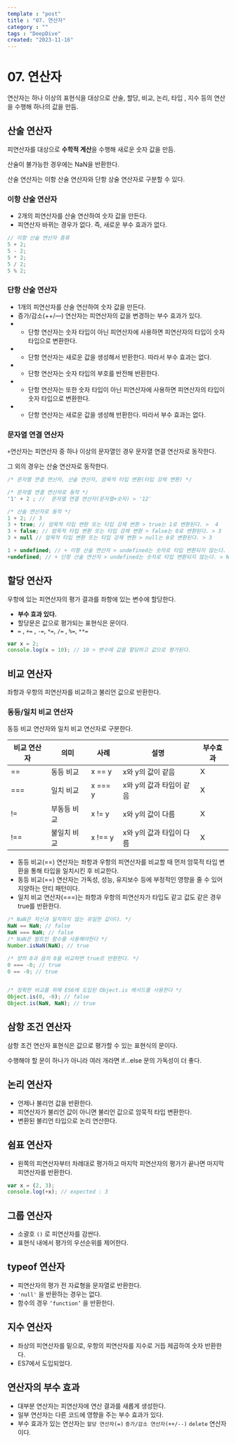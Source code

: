 ```yaml
---
template : "post"
title : "07. 연산자"
category : ""
tags : "DeepDive"
created: "2023-11-16"
---
```


# 07. 연산자


연산자는 하나 이상의 표현식을 대상으로 산술, 할당, 비교, 논리, 타입 , 지수 등의 연산을 수행해 하나의 값을 만듬.


## 산술 연산자


피연산자를 대상으로 **수학적 계산**을 수행해 새로운 숫자 값을 만듬.


산술이 불가능한 경우에는 NaN을 반환한다.


산술 연산자는 이항 산술 연산자와 단항 상술 연산자로 구분할 수 있다.


### 이항 산술 연산자

- 2개의 피연산자를 산술 연산하여 숫자 값을 만든다.
- 피연산자 바뀌는 경우가 없다. 즉, 새로운 부수 효과가 없다.

```javascript
// 이항 산술 연산자 종류
5 + 2;
5 - 2;
5 * 2;
5 / 2;
5 % 2;
```


### 단항 산술 연산자

- 1개의 피연산자를 산술 연산하여 숫자 값을 만든다.
- 증가/감소(++/—) 연산자는 피연산자의 값을 변경하는 부수 효과가 있다.
- + 단항 연산자는 숫자 타입이 아닌 피연산자에 사용하면 피연산자의 타입이 숫자 타입으로 변환한다.
- + 단항 연산자는 새로운 값을 생성해서 반환한다. 따라서 부수 효과는 없다.
- - 단항 연산자는 숫자 타입의 부호를 반전해 반환한다.
- - 단항 연산자는 또한 숫자 타입이 아닌 피연산자에 사용하면 피연산자의 타입이 숫자 타입으로 변환한다.
- - 단항 연산자는 새로운 값을 생성해 반환한다. 따라서 부수 효과는 없다.

### 문자열 연결 연산자


`+`연산자는 피연산자 중 하나 이상의 문자열인 경우 문자열 연결 연산자로 동작한다.


그 외의 경우는 산술 연산자로 동작한다.


```javascript
/* 문자열 연결 연산자, 산술 연산자, 암묵적 타입 변환(타입 강제 변환) */

/* 문자열 연결 연산자로 동작 */
'1' + 2 ; //  문자열 연결 연산자(문자열+숫자) > '12' 

/* 산술 연산자로 동작 */
1 + 2; // 3
3 + true; // 암묵적 타입 변환 또는 타입 강제 변환 > true는 1로 변환된다. >  4
3 + false; // 암묵적 타입 변환 또는 타입 강제 변환 > false는 0로 변환된다. > 3
3 + null // 암묵적 타입 변환 또는 타입 강제 변환 > null는 0로 변환된다. > 3

1 + undefined; // + 이항 산술 연산자 > undefined는 숫자로 타입 변환되지 않는다. > NaN 
+undefined; // + 단항 산술 연산자 > undefined는 숫자로 타입 변환되지 않는다. > NaN 
```


## 할당 연산자


우항에 있는 피연산자의 평가 결과를 좌항에 있는 변수에 할당한다.

- **부수 효과 있다.**
- 할당문은 값으로 평가되는 표현식은 문이다.
- `=` , `+=` , `-=`,  `*=`,  `/=` , `%=`,  `**=`

```javascript
var x = 2;
console.log(x = 10); // 10 > 변수에 값을 할당하고 값으로 평가된다.
```


## 비교 연산자


좌항과 우항의 피연산자를 비교하고 불리언 값으로 반환한다.


### 동등/일치 비교 연산자


동등 비교 연산자와 일치 비교 연산자로 구분한다.


| 비교 연산자 | 의미     | 사례      | 설명              | 부수효과 |
| ------ | ------ | ------- | --------------- | ---- |
| ==     | 동등 비교  | x == y  | x와 y의 값이 같음     | X    |
| ===    | 일치 비교  | x === y | x와 y의 값과 타입이 같음 | X    |
| !=     | 부동등 비교 | x != y  | x와 y의 값이 다름     | X    |
| !==    | 불일치 비교 | x !== y | x와 y의 값과 타입이 다름 | X    |

- 동등 비교(==) 연산자는 좌항과 우항의 피연산자를 비교할 때 먼저 암묵적 타입 변환을 통해 타입을 일치시킨 후 비교한다.
- 동등 비교(==) 연산자는 가독성, 성능, 유지보수 등에 부정적인 영향을 줄 수 있어 지양하는 안티 패턴이다.
- 일치 비교 연산자(===)는 좌항과 우항의 피연산자가 타입도 같고 값도 같은 경우 true를 반환한다.

```javascript
/* NaN은 자신과 일치하지 않는 유일한 값이다. */
NaN == NaN; // false
NaN === NaN; // false
/* NaN은 빌트인 함수를 사용해야한다 */
Number.isNaN(NaN); // true

/* 양의 0과 음의 0을 비교하면 true르 반환한다. */
0 === -0; // true
0 == -0; // true


/* 정확한 비교를 위해 ES6에 도입된 Object.is 메서드를 사용한다 */
Object.is(0, -0); // false
Object.is(NaN, NaN); // true
```


## 삼항 조건 연산자


삼항 조건 연산자 표현식은 값으로 평가할 수 있는 표현식의 문이다.


수행해야 할 문이 하나가 아니라 여러 개라면 if…else 문의 가독성이 더 좋다.


## 논리 연산자

- 언제나 불리언 값을 반환한다.
- 피연산자가 불리언 값이 아니면 불리언 값으로 암묵적 타입 변환한다.
- 변환된 불리언 타입으로 논리 연산한다.

## 쉼표 연산자

- 왼쪽의 피연산자부터 차례대로 평가하고 마지막 피연산자의 평가가 끝나면 마지막 피연산자를 반환한다.

```javascript
var x = (2, 3);
console.log(+x); // expected : 3
```


## 그룹 연산자

- 소괄호 `()` 로 피연산자를 감싼다.
- 표현식 내에서 평가의 우선순위를 제어한다.

## typeof 연산자

- 피연산자의 평가 전 자료형을 문자열로 반환한다.
- `'null'` 을 반환하는 경우는 없다.
- 함수의 경우 `‘function’` 을 반환한다.

## 지수 연산자

- 좌상의 피연산자를 밑으로, 우항의 피연산자를 지수로 거듭 제곱하여 숫자 반환한다.
- ES7에서 도입되었다.

## 연산자의 부수 효과

- 대부분 연산자는 피연산자에 연산 결과를 새롭게 생성한다.
- 일부 연산자는 다른 코드에 영향을 주는 부수 효과가 있다.
- 부수 효과가 있는 연산자는 `할당 연산자(=)` `증가/감소 연산자(++/--)` `delete` 연산자이다.
